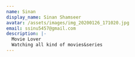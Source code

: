 ```yaml
---
name: Sinan
display_name: Sinan Shamseer
avatar: /assets/images/img_20200126_171020.jpg
email: ssinu5457@gmail.com
description: |-
  Movie Lover 
  Watching all kind of movies&series
---
```

